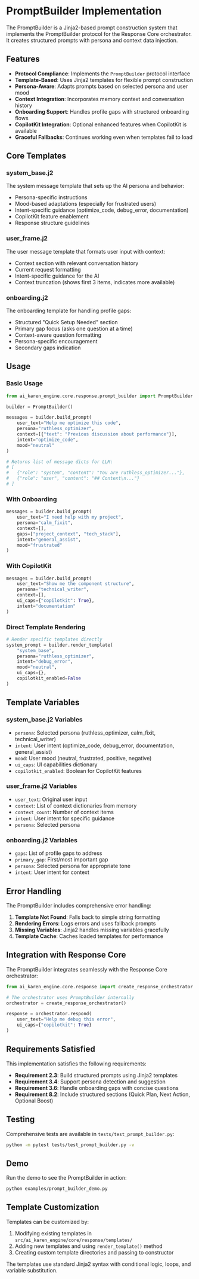 # PromptBuilder Implementation

The PromptBuilder is a Jinja2-based prompt construction system that implements the PromptBuilder protocol for the Response Core orchestrator. It creates structured prompts with persona and context data injection.

## Features

- **Protocol Compliance**: Implements the `PromptBuilder` protocol interface
- **Template-Based**: Uses Jinja2 templates for flexible prompt construction
- **Persona-Aware**: Adapts prompts based on selected persona and user mood
- **Context Integration**: Incorporates memory context and conversation history
- **Onboarding Support**: Handles profile gaps with structured onboarding flows
- **CopilotKit Integration**: Optional enhanced features when CopilotKit is available
- **Graceful Fallbacks**: Continues working even when templates fail to load

## Core Templates

### system_base.j2
The system message template that sets up the AI persona and behavior:
- Persona-specific instructions
- Mood-based adaptations (especially for frustrated users)
- Intent-specific guidance (optimize_code, debug_error, documentation)
- CopilotKit feature enablement
- Response structure guidelines

### user_frame.j2
The user message template that formats user input with context:
- Context section with relevant conversation history
- Current request formatting
- Intent-specific guidance for the AI
- Context truncation (shows first 3 items, indicates more available)

### onboarding.j2
The onboarding template for handling profile gaps:
- Structured "Quick Setup Needed" section
- Primary gap focus (asks one question at a time)
- Context-aware question formatting
- Persona-specific encouragement
- Secondary gaps indication

## Usage

### Basic Usage

```python
from ai_karen_engine.core.response.prompt_builder import PromptBuilder

builder = PromptBuilder()

messages = builder.build_prompt(
    user_text="Help me optimize this code",
    persona="ruthless_optimizer",
    context=[{"text": "Previous discussion about performance"}],
    intent="optimize_code",
    mood="neutral"
)

# Returns list of message dicts for LLM:
# [
#   {"role": "system", "content": "You are ruthless_optimizer..."},
#   {"role": "user", "content": "## Context\n..."}
# ]
```

### With Onboarding

```python
messages = builder.build_prompt(
    user_text="I need help with my project",
    persona="calm_fixit",
    context=[],
    gaps=["project_context", "tech_stack"],
    intent="general_assist",
    mood="frustrated"
)
```

### With CopilotKit

```python
messages = builder.build_prompt(
    user_text="Show me the component structure",
    persona="technical_writer",
    context=[],
    ui_caps={"copilotkit": True},
    intent="documentation"
)
```

### Direct Template Rendering

```python
# Render specific templates directly
system_prompt = builder.render_template(
    "system_base",
    persona="ruthless_optimizer",
    intent="debug_error",
    mood="neutral",
    ui_caps={},
    copilotkit_enabled=False
)
```

## Template Variables

### system_base.j2 Variables
- `persona`: Selected persona (ruthless_optimizer, calm_fixit, technical_writer)
- `intent`: User intent (optimize_code, debug_error, documentation, general_assist)
- `mood`: User mood (neutral, frustrated, positive, negative)
- `ui_caps`: UI capabilities dictionary
- `copilotkit_enabled`: Boolean for CopilotKit features

### user_frame.j2 Variables
- `user_text`: Original user input
- `context`: List of context dictionaries from memory
- `context_count`: Number of context items
- `intent`: User intent for specific guidance
- `persona`: Selected persona

### onboarding.j2 Variables
- `gaps`: List of profile gaps to address
- `primary_gap`: First/most important gap
- `persona`: Selected persona for appropriate tone
- `intent`: User intent for context

## Error Handling

The PromptBuilder includes comprehensive error handling:

1. **Template Not Found**: Falls back to simple string formatting
2. **Rendering Errors**: Logs errors and uses fallback prompts
3. **Missing Variables**: Jinja2 handles missing variables gracefully
4. **Template Cache**: Caches loaded templates for performance

## Integration with Response Core

The PromptBuilder integrates seamlessly with the Response Core orchestrator:

```python
from ai_karen_engine.core.response import create_response_orchestrator

# The orchestrator uses PromptBuilder internally
orchestrator = create_response_orchestrator()

response = orchestrator.respond(
    user_text="Help me debug this error",
    ui_caps={"copilotkit": True}
)
```

## Requirements Satisfied

This implementation satisfies the following requirements:

- **Requirement 2.3**: Build structured prompts using Jinja2 templates
- **Requirement 3.4**: Support persona detection and suggestion
- **Requirement 3.6**: Handle onboarding gaps with concise questions
- **Requirement 8.2**: Include structured sections (Quick Plan, Next Action, Optional Boost)

## Testing

Comprehensive tests are available in `tests/test_prompt_builder.py`:

```bash
python -m pytest tests/test_prompt_builder.py -v
```

## Demo

Run the demo to see the PromptBuilder in action:

```bash
python examples/prompt_builder_demo.py
```

## Template Customization

Templates can be customized by:

1. Modifying existing templates in `src/ai_karen_engine/core/response/templates/`
2. Adding new templates and using `render_template()` method
3. Creating custom template directories and passing to constructor

The templates use standard Jinja2 syntax with conditional logic, loops, and variable substitution.